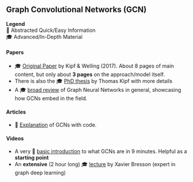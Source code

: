 ## Graph Convolutional  Networks (GCN)

**Legend**  
:baby: Abstracted Quick/Easy Information  
:mortar_board: Advanced/In-Depth Material

#### Papers

* :mortar_board: [Original Paper](https://arxiv.org/pdf/1609.02907.pdf) by Kipf & Welling (2017). About 8 pages of main content, but only about **3 pages** on the approach/model itself.
* There is also the :mortar_board: [PhD thesis](https://dare.uva.nl/search?identifier=1b63b965-24c4-4bcd-aabb-b849056fa76d) by Thomas Kipf with more details
* A :mortar_board: [broad review](https://arxiv.org/pdf/1812.08434.pdf) of Graph Neural Networks in general, showcasing how GCNs embed in the field.

#### Articles
* :baby: [Explanation](https://towardsdatascience.com/how-to-do-deep-learning-on-graphs-with-graph-convolutional-networks-7d2250723780) of GCNs with code. 

#### Videos
* A very :baby: [basic introduction](https://www.youtube.com/watch?v=2KRAOZIULzw) to what GCNs are in 9 minutes. Helpful as a **starting point** 
* An **extensive** (2 hour long) :mortar_board: [lecture](https://www.youtube.com/watch?v=Iiv9R6BjxHM) by Xavier Bresson (expert in graph deep learning)